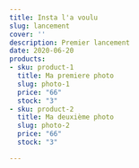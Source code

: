 ```yaml
---
title: Insta l'a voulu
slug: lancement
cover: ''
description: Premier lancement
date: 2020-06-20
products:
- sku: product-1
  title: Ma premiere photo
  slug: photo-1
  price: "66"
  stock: "3"
- sku: product-2
  title: Ma deuxième photo
  slug: photo-2
  price: "66"
  stock: "3"

---
```

